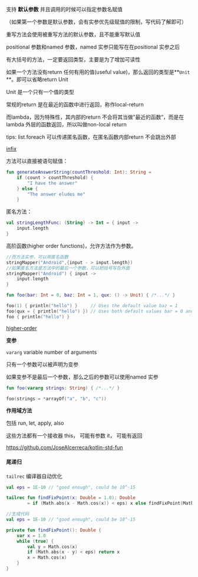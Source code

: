 支持 **默认参数**
并且调用的时候可以指定参数名赋值

（如果第一个参数是默认参数，会有实参优先级赋值的限制，写代码了解即可）

重写方法会使用被重写方法的默认参数，且不能重写默认值

positional 参数和named 参数，named 实参只能写在在positional 实参之后



有大括号的方法，一定要返回类型，主要是为了增加可读性

如果一个方法没有return 任何有用的值(useful value)，那么返回的类型是**`Unit` **。即可以省略return Unit

Unit 是一个只有一个值的类型



常规的return 是在最近的函数中进行返回，称作local-return

而lambda，因为特殊性，其内部的return 不会将其当做”最近的函数“，而是在lambda 外层的函数返回，所以叫做non-local return  

tips: list.foreach 可以传递匿名函数，在匿名函数内部return 不会跳出外部  



[infix]()

方法可以直接被语句赋值：

```kotlin
fun generateAnswerString(countThreshold: Int): String = 
    if (count > countThreshold) {
        "I have the answer"
    } else {
        "The answer eludes me"
    }
```

匿名方法：

```kotlin
val stringLengthFunc: (String) -> Int = { input ->
    input.length
}
```

高阶函数\(higher order functions\)，允许方法作为参数。

```kotlin
//而方法实参，可以用匿名函数
stringMapper("Android",{input - > input.length})
//如果匿名方法是方法中的最后一个参数，可以把括号写在外面　　
stringMapper("Android") { input ->
    input.length
}

fun foo(bar: Int = 0, baz: Int = 1, qux: () -> Unit) { /*...*/ }

foo(1) { println("hello") }     // Uses the default value baz = 1
foo(qux = { println("hello") }) // Uses both default values bar = 0 and baz = 1 
foo { println("hello") } 
```

[higher-order](./higher-order.md)



**变参**

`vararg` variable number of arguments

只有一个参数可以被声明为变参

如果变参不是最后一个参数，那么之后的参数可以使用named 实参

```kotlin
fun foo(vararg strings: String) { /*...*/ }

foo(strings = *arrayOf("a", "b", "c"))
```





**作用域方法**

包括 run, let, apply, also

这些方法都有一个接收器 this， 可能有参数 it， 可能有返回

https://github.com/JoseAlcerreca/kotlin-std-fun



#### 尾递归

`tailrec` 编译器自动优化

```kotlin
val eps = 1E-10 // "good enough", could be 10^-15

tailrec fun findFixPoint(x: Double = 1.0): Double
        = if (Math.abs(x - Math.cos(x)) < eps) x else findFixPoint(Math.cos(x))

//生成代码
val eps = 1E-10 // "good enough", could be 10^-15

private fun findFixPoint(): Double {
    var x = 1.0
    while (true) {
        val y = Math.cos(x)
        if (Math.abs(x - y) < eps) return x
        x = Math.cos(x)
    }
}
```

